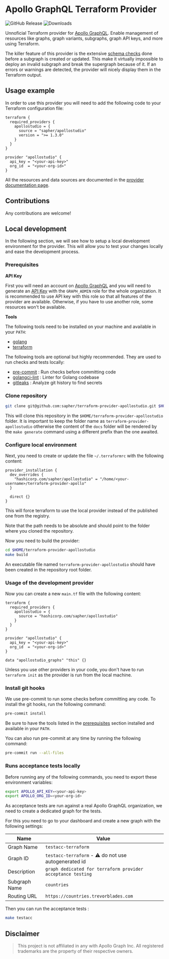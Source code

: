 # Apollo GraphQL Terraform Provider

![GitHub Release](https://img.shields.io/github/v/release/sapher/terraform-provider-apollostudio)
![Downloads](https://img.shields.io/github/downloads/sapher/terraform-provider-apollostudio/total)

Unnoficial Terraform provider for [Apollo GraphQL][Apollo]. Enable management of resources like graphs, graph variants, subgraphs, graph API keys, and more using Terraform.

The killer feature of this provider is the extensive [schema checks](https://www.apollographql.com/docs/graphos/delivery/schema-checks) done before a subgraph is created or updated. This make it virtually impossible to deploy an invalid subgraph and break the supergraph because of it. If an errors or warnings are detected, the provider will nicely display them in the Terraform output.

## Usage example

In order to use this provider you will need to add the following code to your Terraform configuration file:

```hcl
terraform {
  required_providers {
    apollostudio = {
      source = "sapher/apollostudio"
      version = ">= 1.3.0"
    }
  }
}

provider "apollostudio" {
  api_key = "<your-api-key>"
  org_id  = "<your-org-id>"
}
```

All the resources and data sources are documented in the [provider documentation page](https://registry.terraform.io/providers/sapher/apollostudio/latest/docs).

## Contributions

Any contributions are welcome!

## Local development

In the following section, we will see how to setup a local development environment for the provider. This will allow you to test your changes locally and ease the development process.

### Prerequisites

**API Key**

First you will need an account on [Apollo GraphQL][Apollo] and you will need to generate an [API Key](https://www.apollographql.com/docs/graphos/api-keys/) with the `GRAPH_ADMIN` role for the whole organization. It is recommended to use API key with this role so that all features of the provider are available. Otherwise, if you have to use another role, some resources won't be available.

**Tools**

The following tools need to be installed on your machine and available in your `PATH`:

- [golang](https://golang.org/doc/install)
- [terraform](https://learn.hashicorp.com/tutorials/terraform/install-cli)

The following tools are optional but highly recommended. They are used to run checks and tests locally:

- [pre-commit](https://pre-commit.com/#install) : Run checks before committing code
- [golangci-lint](https://golangci-lint.run/usage/install/#local-installation) : Linter for Golang codebase
- [gitleaks](https://github.com/gitleaks/gitleaks) : Analyze git history to find secrets

### Clone repository

```bash
git clone git@github.com:sapher/terraform-provider-apollostudio.git $HOME/terraform-provider-apollostudio
```

This will clone this repository in the `$HOME/terraform-provider-apollostudio` folder. It is important to keep the folder name as `terraform-provider-apollostudio` otherwise the content of the `docs` folder will be rendered by the `make generate` command using a different prefix than the one awaited.

### Configure local environment

Next, you need to create or update the file `~/.terraformrc` with the following content:

```hcl
provider_installation {
  dev_overrides {
    "hashicorp.com/sapher/apollostudio" = "/home/<your-username>/terraform-provider-apollo"
  }

  direct {}
}
```

This will force terraform to use the local provider instead of the published one from the registry.

Note that the path needs to be absolute and should point to the folder where you cloned the repository.

Now you need to build the provider:

```bash
cd $HOME/terraform-provider-apollostudio
make build
```

An executable file named `terraform-provider-apollostudio` should have been created in the repository root folder.

### Usage of the development provider

Now you can create a new `main.tf` file with the following content:

```hcl
terraform {
  required_providers {
    apollostudio = {
      source = "hashicorp.com/sapher/apollostudio"
    }
  }
}

provider "apollostudio" {
  api_key = "<your-api-key>"
  org_id  = "<your-org-id>"
}

data "apollostudio_graphs" "this" {}
```

Unless you use other providers in your code, you don't have to run `terraform init` as the provider is run from the local machine.

### Install git hooks

We use pre-commit to run some checks before committing any code. To install the git hooks, run the following command:

```bash
pre-commit install
```

Be sure to have the tools listed in the [prerequisites](#prerequisites) section installed and available in your `PATH`.

You can also run pre-commit at any time by running the following command:

```bash
pre-commit run --all-files
```

### Runs acceptance tests locally

Before running any of the following commands, you need to export these environment variables:

```bash
export APOLLO_API_KEY=<your-api-key>
export APOLLO_ORG_ID=<your-org-id>
```

As acceptance tests are run against a real Apollo GraphQL organization, we need to create a dedicated graph for the tests.

For this you need to go to your dashboard and create a new graph with the following settings:

| Name          | Value                                                       |
| ------------- | ----------------------------------------------------------- |
| Graph Name    | `testacc-terraform`                                         |
| Graph ID      | `testacc-terraform` - :warning: do not use autogenerated id |
| Description   | `graph dedicated for terraform provider acceptance testing` |
| Subgraph Name | `countries`                                                 |
| Routing URL   | `https://countries.trevorblades.com`                        |

Then you can run the acceptance tests :

```bash
make testacc
```

## Disclaimer

> This project is not affiliated in any with Apollo Graph Inc. All registered trademarks are the property of their respective owners.

[Apollo]: https://www.apollographql.com/
